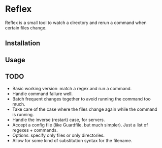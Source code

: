 # Reflex

Reflex is a small tool to watch a directory and rerun a command when certain files change.

## Installation

## Usage

## TODO

* Basic working version: match a regex and run a command.
* Handle command failure well.
* Batch frequent changes together to avoid running the command too much.
* Take care of the case where the files change again while the command is running.
* Handle the inverse (restart) case, for servers.
* Accept a config file (like Guardfile, but much simpler). Just a list of regexes + commands.
* Options: specify only files or only directories.
* Allow for some kind of substitution syntax for the filename.
